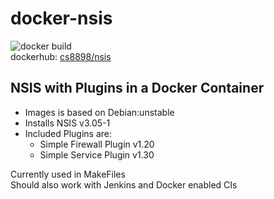 # docker-nsis

![docker build](https://img.shields.io/docker/cloud/build/cs8898/nsis)  
dockerhub: [cs8898/nsis](https://hub.docker.com/repository/docker/cs8898/nsis)

## NSIS with Plugins in a Docker Container

* Images is based on Debian:unstable
* Installs NSIS v3.05-1
* Included Plugins are:
  * Simple Firewall Plugin v1.20
  * Simple Service Plugin v1.30

Currently used in MakeFiles  
Should also work with Jenkins and Docker enabled CIs
